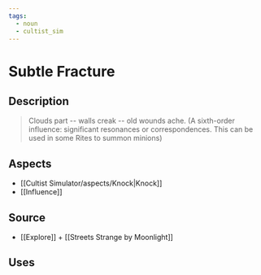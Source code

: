 ```yaml
---
tags:
  - noun
  - cultist_sim
---
```


# Subtle Fracture

## Description

> Clouds part -- walls creak -- old wounds ache. 
> (A sixth-order influence: significant resonances or correspondences. This can be used in some Rites to summon minions)

## Aspects
- [[Cultist Simulator/aspects/Knock|Knock]]
- [[Influence]]
## Source
- [[Explore]] + [[Streets Strange by Moonlight]]
## Uses